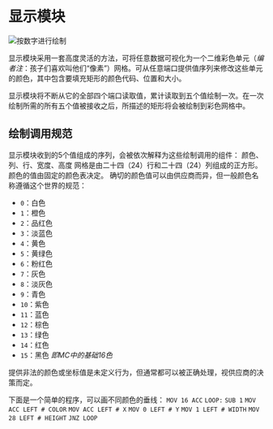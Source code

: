 # 显示模块
![按数字进行绘制](item:tis3d:display_module)

显示模块采用一套高度灵活的方法，可将任意数据可视化为一个二维彩色单元（*编者注*：孩子们喜欢叫他们“像素”）网格。可从任意端口提供值序列来修改这些单元的颜色，其中包含要填充矩形的颜色代码、位置和大小。

显示模块将不断从它的全部四个端口读取值，累计读取到五个值绘制一次。在一次绘制所需的所有五个值被接收之后，所描述的矩形将会被绘制到彩色网格中。

## 绘制调用规范
显示模块收到的5个值组成的序列，会被依次解释为这些绘制调用的组件：
颜色、列、行、宽度、高度
网格是由二十四（24）行和二十四（24）列组成的正方形。颜色的值由固定的颜色表决定。
确切的颜色值可以由供应商而异，但一般颜色名称遵循这个世界的规范：
- `0`：白色
- `1`：橙色
- `2`：品红色
- `3`：淡蓝色
- `4`：黄色
- `5`：黄绿色
- `6`：粉红色
- `7`：灰色
- `8`：淡灰色
- `9`：青色
- `10`：紫色
- `11`：蓝色
- `12`：棕色
- `13`：绿色
- `14`：红色
- `15`：黑色
*即MC中的基础16色*

提供非法的颜色或坐标值是未定义行为，但通常都可以被正确处理，视供应商的决策而定。

下面是一个简单的程序，可以画不同颜色的垂线：
`MOV 16 ACC`
`LOOP:`
`SUB 1`
`MOV ACC LEFT # COLOR`
`MOV ACC LEFT # X`
`MOV 0 LEFT # Y`
`MOV 1 LEFT # WIDTH`
`MOV 28 LEFT # HEIGHT`
`JNZ LOOP`
